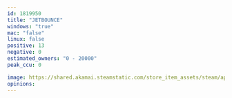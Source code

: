 ```yaml
---
id: 1819950
title: "JETBOUNCE"
windows: "true"
mac: "false"
linux: false
positive: 13
negative: 0
estimated_owners: "0 - 20000"
peak_ccu: 0

image: https://shared.akamai.steamstatic.com/store_item_assets/steam/apps/1819950/header.jpg?t=1679690573
opinions:
---
```

